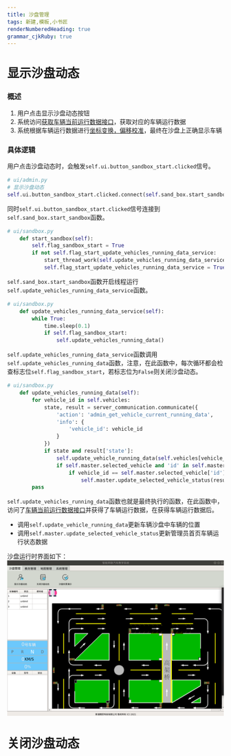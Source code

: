 ```yaml
---
title: 沙盘管理
tags: 新建,模板,小书匠
renderNumberedHeading: true
grammar_cjkRuby: true
---
```


# 显示沙盘动态
### 概述
1. 用户点击显示沙盘动态按钮
2. 系统访问[获取车辆当前运行数据接口](http://192.168.10.106:8080/project/3?p=304)，获取对应的车辆运行数据
3. 系统根据车辆运行数据进行[坐标变换，偏移校准](http://192.168.10.106:8080/project/3?p=301)，最终在沙盘上正确显示车辆
### 具体逻辑
用户点击沙盘动态时，会触发`self.ui.button_sandbox_start.clicked`信号。
``` py
# ui/admin.py
# 显示沙盘动态
self.ui.button_sandbox_start.clicked.connect(self.sand_box.start_sandbox)
```
同时`self.ui.button_sandbox_start.clicked`信号连接到`self.sand_box.start_sandbox`函数。

``` py
# ui/sandbox.py
    def start_sandbox(self):
        self.flag_sandbox_start = True
        if not self.flag_start_update_vehicles_running_data_service:
            start_thread_work(self.update_vehicles_running_data_service)
            self.flag_start_update_vehicles_running_data_service = True
```

`self.sand_box.start_sandbox`函数开启线程运行`self.update_vehicles_running_data_service`函数。

``` py
# ui/sandbox.py
    def update_vehicles_running_data_service(self):
        while True:
            time.sleep(0.1)
            if self.flag_sandbox_start:
                self.update_vehicles_running_data()
```

`self.update_vehicles_running_data_service`函数调用`self.update_vehicles_running_data`函数，注意，在此函数中，每次循环都会检查标志位`self.flag_sandbox_start`，若标志位为`False`则关闭沙盘动态。

``` py
# ui/sandbox.py
    def update_vehicles_running_data(self):
        for vehicle_id in self.vehicles:
            state, result = server_communication.communicate({
                'action': 'admin_get_vehicle_current_running_data',
                'info': {
                    'vehicle_id': vehicle_id
                }
            })
            if state and result['state']:
                self.update_vehicle_running_data(self.vehicles[vehicle_id], result['info'])
                if self.master.selected_vehicle and 'id' in self.master.selected_vehicle:
                    if vehicle_id == self.master.selected_vehicle['id']:
                        self.master.update_selected_vehicle_status(result['info'])
        pass
```
`self.update_vehicles_running_data`函数也就是最终执行的函数，在此函数中，访问了[车辆当前运行数据接口](http://192.168.10.106:8080/project/3?p=304)并获得了车辆运行数据，在获得车辆运行数据后。
- 调用`self.update_vehicle_running_data`更新车辆沙盘中车辆的位置
- 调用`self.master.update_selected_vehicle_status`更新管理员首页车辆运行状态数据

沙盘运行时界面如下：
![显示沙盘动态](./images/显示沙盘动态.png)

#  关闭沙盘动态
